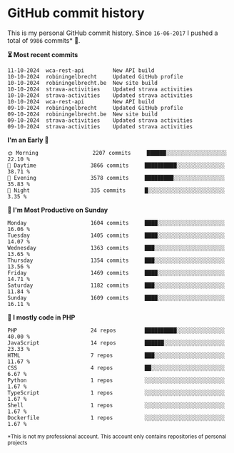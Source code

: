# GitHub commit history
This is my personal GitHub commit history. Since <!--START_SECTION:first-commit-date-->`16-06-2017`<!--END_SECTION:first-commit-date--> I pushed a total of <!--START_SECTION:total-commit-count-->`9986`<!--END_SECTION:total-commit-count--> commits* 🎉.

<!--START_SECTION:most-recent-commits-->
**⏳ Most recent commits**
                                        
```text
11-10-2024  wca-rest-api         New API build
10-10-2024  robiningelbrecht     Updated GitHub profile
10-10-2024  robiningelbrecht.be  New site build
10-10-2024  strava-activities    Updated strava activities
10-10-2024  strava-activities    Updated strava activities
10-10-2024  wca-rest-api         New API build
09-10-2024  robiningelbrecht     Updated GitHub profile
09-10-2024  robiningelbrecht.be  New site build
09-10-2024  strava-activities    Updated strava activities
09-10-2024  strava-activities    Updated strava activities
```
<!--END_SECTION:most-recent-commits-->  

<!--START_SECTION:commits-per-day-time-->
**I&#039;m an Early 🐤**

```text
🌞 Morning                 2207 commits     ██████░░░░░░░░░░░░░░░░░░░   22.10 %
🌆 Daytime                 3866 commits     ██████████░░░░░░░░░░░░░░░   38.71 %
🌃 Evening                 3578 commits     █████████░░░░░░░░░░░░░░░░   35.83 %
🌙 Night                   335 commits      █░░░░░░░░░░░░░░░░░░░░░░░░   3.35 %
```
<!--END_SECTION:commits-per-day-time-->  

<!--START_SECTION:commits-per-weekday-->
**📅 I&#039;m Most Productive on Sunday**

```text
Monday                    1604 commits     ████░░░░░░░░░░░░░░░░░░░░░   16.06 %
Tuesday                   1405 commits     ████░░░░░░░░░░░░░░░░░░░░░   14.07 %
Wednesday                 1363 commits     ███░░░░░░░░░░░░░░░░░░░░░░   13.65 %
Thursday                  1354 commits     ███░░░░░░░░░░░░░░░░░░░░░░   13.56 %
Friday                    1469 commits     ████░░░░░░░░░░░░░░░░░░░░░   14.71 %
Saturday                  1182 commits     ███░░░░░░░░░░░░░░░░░░░░░░   11.84 %
Sunday                    1609 commits     ████░░░░░░░░░░░░░░░░░░░░░   16.11 %
```
<!--END_SECTION:commits-per-weekday-->  

<!--START_SECTION:repos-per-language-->
**💬 I mostly code in PHP**

```text
PHP                       24 repos         ██████████░░░░░░░░░░░░░░░   40.00 %
JavaScript                14 repos         ██████░░░░░░░░░░░░░░░░░░░   23.33 %
HTML                      7 repos          ███░░░░░░░░░░░░░░░░░░░░░░   11.67 %
CSS                       4 repos          ██░░░░░░░░░░░░░░░░░░░░░░░   6.67 %
Python                    1 repos          ░░░░░░░░░░░░░░░░░░░░░░░░░   1.67 %
TypeScript                1 repos          ░░░░░░░░░░░░░░░░░░░░░░░░░   1.67 %
Shell                     1 repos          ░░░░░░░░░░░░░░░░░░░░░░░░░   1.67 %
Dockerfile                1 repos          ░░░░░░░░░░░░░░░░░░░░░░░░░   1.67 %
```
<!--END_SECTION:repos-per-language-->  

<sub>*This is not my professional account. This account only contains repositories of personal projects</sub>

